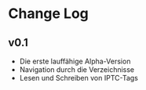 # Change Log

## v0.1 
* Die erste lauffähige Alpha-Version
* Navigation durch die Verzeichnisse
* Lesen und Schreiben von IPTC-Tags